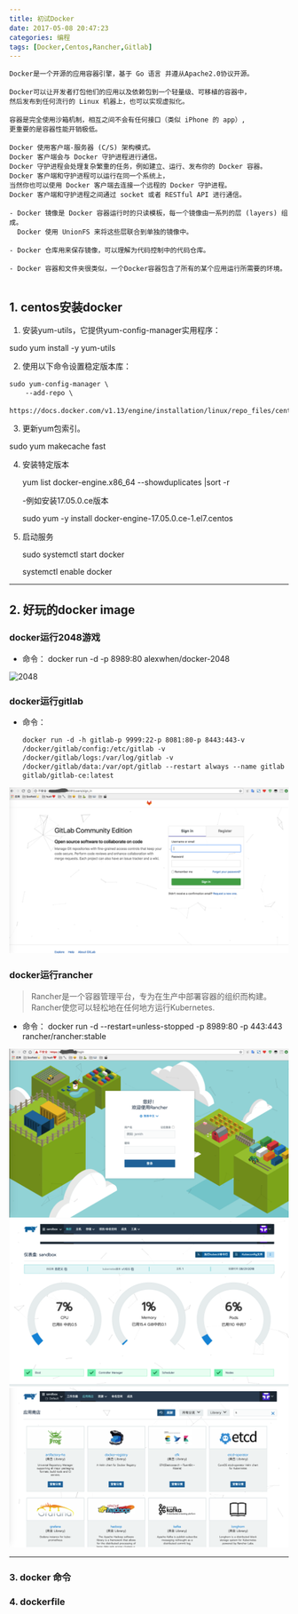 ```yaml
---
title: 初试Docker
date: 2017-05-08 20:47:23
categories: 编程
tags: [Docker,Centos,Rancher,Gitlab]
---
```


``` shell
Docker是一个开源的应用容器引擎，基于 Go 语言 并遵从Apache2.0协议开源。

Docker可以让开发者打包他们的应用以及依赖包到一个轻量级、可移植的容器中，
然后发布到任何流行的 Linux 机器上，也可以实现虚拟化。

容器是完全使用沙箱机制，相互之间不会有任何接口（类似 iPhone 的 app）,
更重要的是容器性能开销极低。

Docker 使用客户端-服务器 (C/S) 架构模式。
Docker 客户端会与 Docker 守护进程进行通信。
Docker 守护进程会处理复杂繁重的任务，例如建立、运行、发布你的 Docker 容器。
Docker 客户端和守护进程可以运行在同一个系统上，
当然你也可以使用 Docker 客户端去连接一个远程的 Docker 守护进程。
Docker 客户端和守护进程之间通过 socket 或者 RESTful API 进行通信。

- Docker 镜像是 Docker 容器运行时的只读模板，每一个镜像由一系列的层 (layers) 组成。
  Docker 使用 UnionFS 来将这些层联合到单独的镜像中。

- Docker 仓库用来保存镜像，可以理解为代码控制中的代码仓库。

- Docker 容器和文件夹很类似，一个Docker容器包含了所有的某个应用运行所需要的环境。


```

## 1. centos安装docker

1. 安装yum-utils，它提供yum-config-manager实用程序：

  sudo yum install -y yum-utils

2. 使用以下命令设置稳定版本库：

  ```shell
  sudo yum-config-manager \
      --add-repo \
      https://docs.docker.com/v1.13/engine/installation/linux/repo_files/centos/docker.repo
  ```
3. 更新yum包索引。

  sudo yum makecache fast

4. 安装特定版本

    yum list docker-engine.x86_64  --showduplicates |sort -r

   -例如安装17.05.0.ce版本

    sudo yum -y install docker-engine-17.05.0.ce-1.el7.centos

5. 启动服务

   sudo systemctl start docker

   systemctl enable docker

---

## 2. 好玩的docker image

### docker运行2048游戏

- 命令： docker run -d -p 8989:80 alexwhen/docker-2048

![2048](https://raw.githubusercontent.com/Scofieldsu/Image_hosting/master/blog/2048.png)

### docker运行gitlab

- 命令：

  ```
  docker run -d -h gitlab-p 9999:22-p 8081:80-p 8443:443-v /docker/gitlab/config:/etc/gitlab -v /docker/gitlab/logs:/var/log/gitlab -v /docker/gitlab/data:/var/opt/gitlab --restart always --name gitlab gitlab/gitlab-ce:latest

  ```

![gitlab](https://github.com/Scofieldsu/blog-source/blob/main/source/images/gitlab.png?raw=true)

### docker运行rancher

>Rancher是一个容器管理平台，专为在生产中部署容器的组织而构建。Rancher使您可以轻松地在任何地方运行Kubernetes.

- 命令： docker run -d --restart=unless-stopped -p 8989:80 -p 443:443 rancher/rancher:stable

![rancher-1](https://github.com/Scofieldsu/blog-source/blob/main/source/images/rancher-1.png?raw=true)
![rancher-2](https://github.com/Scofieldsu/blog-source/blob/main/source/images/rancher-2.png?raw=true)
![rancher-3](https://github.com/Scofieldsu/blog-source/blob/main/source/images/rancher-3.png?raw=true)

---

### 3. docker 命令


### 4. dockerfile
